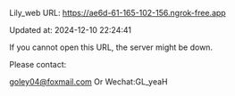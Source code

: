 Lily_web URL: https://ae6d-61-165-102-156.ngrok-free.app

Updated at: 2024-12-10 22:24:41

If you cannot open this URL, the server might be down.

Please contact: 

goley04@foxmail.com Or Wechat:GL_yeaH